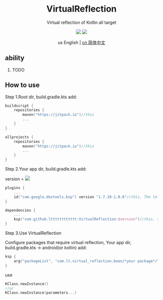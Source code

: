 <h1 align="center">VirtualReflection</h1>

<p align="center">Virtual reflection of Kotlin all target</p>

<p align="center">
<img src="https://img.shields.io/badge/license-Apache%202-blue.svg?maxAge=2592000">
<img src="https://jitpack.io/v/ltttttttttttt/VirtualReflection.svg"/>
</p>

<div align="center">us English | <a href="https://github.com/ltttttttttttt/VirtualReflection/blob/main/README_CN.md">cn 简体中文</a></div>

## ability

1. TODO

## How to use

Step 1.Root dir, build.gradle.kts add:

```kotlin
buildscript {
    repositories {
        maven("https://jitpack.io")//this
        ...
    }
}

allprojects {
    repositories {
        maven("https://jitpack.io")//this
        ...
    }
}
```

Step 2.Your app dir, build.gradle.kts add:

version = [![](https://jitpack.io/v/ltttttttttttt/VirtualReflection.svg)](https://jitpack.io/#ltttttttttttt/VirtualReflection)

```kotlin
plugins {
    ...
    id("com.google.devtools.ksp") version "1.7.10-1.0.6"//this, The left 1.7.10 corresponds to your the Kotlin version,more version: https://github.com/google/ksp/releases
}

dependencies {
    ...
    ksp("com.github.ltttttttttttt:VirtualReflection:$version")//this, such as 0.0.3
}
```

Step 3.Use VirtualReflection

Configure packages that require virtual reflection, Your app dir, build.gradle.kts -> android(or kotlin) add:

```kotlin
ksp {
    arg("packageList", "com.lt.virtual_reflection.bean/*your package*/")
}
```

use

```kotlin
KClass.newInstance()
//or
KClass.newInstance(parameters...)
```